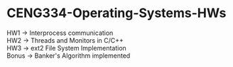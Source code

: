 # CENG334-Operating-Systems-HWs

HW1 -> Interprocess communication <br/>
HW2 -> Threads and Monitors in C/C++ <br/>
HW3 -> ext2 File System Implementation <br/>
Bonus -> Banker's Algorithm implemented <br/>

